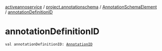 [activeannoservice](../../index.md) / [project.annotationschema](../index.md) / [AnnotationSchemaElement](index.md) / [annotationDefinitionID](./annotation-definition-i-d.md)

# annotationDefinitionID

`val annotationDefinitionID: `[`AnnotationID`](../../annotationdefinition/-annotation-i-d.md)